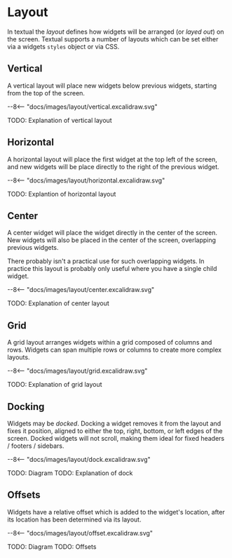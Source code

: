 # Layout

In textual the *layout* defines how widgets will be arranged (or *layed out*) on the screen. Textual supports a number of layouts which can be set either via a widgets `styles` object or via CSS.

## Vertical 

A vertical layout will place new widgets below previous widgets, starting from the top of the screen.

<div class="excalidraw">
--8<-- "docs/images/layout/vertical.excalidraw.svg"
</div>


TODO: Explanation of vertical layout


## Horizontal

A horizontal layout will place the first widget at the top left of the screen, and new widgets will be place directly to the right of the previous widget.

<div class="excalidraw">
--8<-- "docs/images/layout/horizontal.excalidraw.svg"
</div>


TODO: Explantion of horizontal layout

## Center

A center widget will place the widget directly in the center of the screen. New widgets will also be placed in the center of the screen, overlapping previous widgets.

There probably isn't a practical use for such overlapping widgets. In practice this layout is probably only useful where you have a single child widget.

<div class="excalidraw">
--8<-- "docs/images/layout/center.excalidraw.svg"
</div>


TODO: Explanation of center layout

## Grid

A grid layout arranges widgets within a grid composed of columns and rows. Widgets can span multiple rows or columns to create more complex layouts.

<div class="excalidraw">
--8<-- "docs/images/layout/grid.excalidraw.svg"
</div>


TODO: Explanation of grid layout


## Docking

Widgets may be *docked*. Docking a widget removes it from the layout and fixes it position, aligned to either the top, right, bottom, or left edges of the screen. Docked widgets will not scroll, making them ideal for fixed headers / footers / sidebars.

<div class="excalidraw">
--8<-- "docs/images/layout/dock.excalidraw.svg"
</div>


TODO: Diagram
TODO: Explanation of dock

## Offsets

Widgets have a relative offset which is added to the widget's location, after its location has been determined via its layout.

<div class="excalidraw">
--8<-- "docs/images/layout/offset.excalidraw.svg"
</div>


TODO: Diagram
TODO: Offsets

